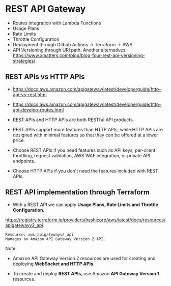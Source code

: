 # REST API Gateway

- Routes integration with Lambda Functions
- Usage Plans
- Rate Limits
- Throttle Configuration
- Deployment through Github Actions -> Terraform -> AWS
- API Versioning through URI path. Another alternatives: https://www.xmatters.com/blog/blog-four-rest-api-versioning-strategies/

## REST APIs vs HTTP APIs

- https://docs.aws.amazon.com/apigateway/latest/developerguide/http-api-vs-rest.html
- https://docs.aws.amazon.com/apigateway/latest/developerguide/http-api-develop-routes.html

- REST APIs and HTTP APIs are both RESTful API products.

- REST APIs support more features than HTTP APIs, while HTTP APIs are designed with minimal features so that they can be offered at a lower price.

- Choose REST APIs if you need features such as API keys, per-client throttling, request validation, AWS WAF integration, or private API endpoints.

- Choose HTTP APIs if you don't need the features included with REST APIs.

## REST API implementation through Terraform

- With a REST API we can apply **Usage Plans, Rate Limits and Throttle Configuration.**

https://registry.terraform.io/providers/hashicorp/aws/latest/docs/resources/apigatewayv2_api

```
Resource: aws_apigatewayv2_api
Manages an Amazon API Gateway Version 2 API.
```

Note:

- Amazon API Gateway Version 2 resources are used for creating and deploying **WebSocket and HTTP APIs.**

- To create and deploy **REST APIs**, use Amazon **API Gateway Version 1** resources.
